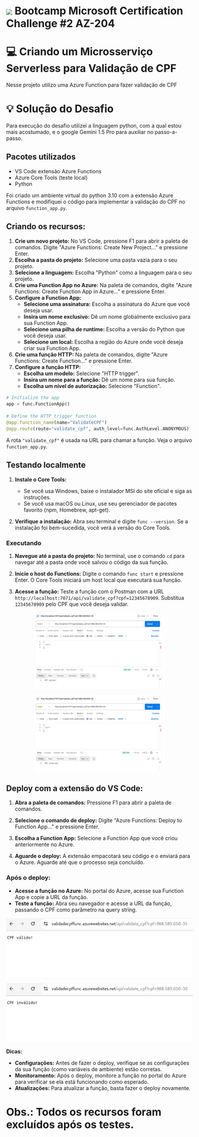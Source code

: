 <h1>
<a href="https://www.dio.me/">
     <img align="center" width="40px" src="https://hermes.digitalinnovation.one/assets/diome/logo-minimized.png"></a>
    <span>Bootcamp Microsoft Certification Challenge #2 AZ-204</span>
</h1>


# :computer: Criando um Microsserviço Serverless para Validação de CPF

Nesse projeto utilizo uma Azure Function para  fazer validação de CPF

# :bulb: Solução do Desafio

Para execução do desafio utilizei a linguagem python, com a qual estou mais acostumado, e o google Gemini 1.5 Pro para auxiliar no passo-a-passo. 

## Pacotes utilizados

- VS Code extensão Azure Functions
- Azure Core Tools (teste local)
- Python 

Foi criado um ambiente virtual do python 3.10 com a extensão Azure Functions e modifiquei o código para implementar a validação do CPF no arquivo `function_app.py`.

## Criando os recursos:

1. **Crie um novo projeto:** No VS Code, pressione F1 para abrir a paleta de comandos. Digite "Azure Functions: Create New Project..." e pressione Enter.
2. **Escolha a pasta do projeto:** Selecione uma pasta vazia para o seu projeto.
3. **Selecione a linguagem:** Escolha "Python" como a linguagem para o seu projeto.
4. **Crie uma Function App no Azure:** Na paleta de comandos, digite "Azure Functions: Create Function App in Azure..." e pressione Enter.
5. **Configure a Function App:**
    * **Selecione uma assinatura:** Escolha a assinatura do Azure que você deseja usar.
    * **Insira um nome exclusivo:** Dê um nome globalmente exclusivo para sua Function App.
    * **Selecione uma pilha de runtime:** Escolha a versão do Python que você deseja usar.
    * **Selecione um local:** Escolha a região do Azure onde você deseja criar sua Function App.
6. **Crie uma função HTTP:** Na paleta de comandos, digite "Azure Functions: Create Function..." e pressione Enter.
7. **Configure a função HTTP:**
    * **Escolha um modelo:** Selecione "HTTP trigger".
    * **Insira um nome para a função:** Dê um nome para sua função.
    * **Escolha um nível de autorização:** Selecione "Function".

```python
# Initialize the app
app = func.FunctionApp()

# Define the HTTP trigger function
@app.function_name(name="ValidateCPF")
@app.route(route="validate_cpf", auth_level=func.AuthLevel.ANONYMOUS)  # Defina o nível de autenticação aqui
```
A rota `"validate_cpf"` é usada na URL para chamar a função. Veja o arquivo `function_app.py`.

## Testando localmente

1. **Instale o Core Tools:**
    * Se você usa Windows, baixe o instalador MSI do site oficial e siga as instruções.
    * Se você usa macOS ou Linux, use seu gerenciador de pacotes favorito (npm, Homebrew, apt-get).

2. **Verifique a instalação:** Abra seu terminal e digite `func --version`. Se a instalação foi bem-sucedida, você verá a versão do Core Tools.

### Executando

1. **Navegue até a pasta do projeto:** No terminal, use o comando `cd` para navegar até a pasta onde você salvou o código da sua função.

2. **Inicie o host do Functions:** Digite o comando `func start` e pressione Enter. O Core Tools iniciará um host local que executará sua função.

3. **Acesse a função:** Teste a função com o Postman com  a URL `http://localhost:7071/api/validate_cpf?cpf=12345678909`. Substitua `12345678909` pelo CPF que você deseja validar.

<p align=center>
<img src='imagens/postman_valido.png' width=70%>
</p>

<p align=center>
<img src='imagens/postman_invalido.png' width=70%>
</p>


## Deploy com a extensão do VS Code:

1. **Abra a paleta de comandos:** Pressione F1 para abrir a paleta de comandos.

2. **Selecione o comando de deploy:** Digite "Azure Functions: Deploy to Function App..." e pressione Enter.

3. **Escolha a Function App:** Selecione a Function App que você criou anteriormente no Azure.

4. **Aguarde o deploy:** A extensão empacotará seu código e o enviará para o Azure. Aguarde até que o processo seja concluído.

### Após o deploy:

* **Acesse a função no Azure:** No portal do Azure, acesse sua Function App e copie a URL da função.
* **Teste a função:** Abra seu navegador e acesse a URL da função, passando o CPF como parâmetro na query string.

<p align=center>
<img src='imagens/web_valido.png'>
</p>

<p align=center>
<img src='imagens/web_invalido.png'>
</p>


**Dicas:**

* **Configurações:** Antes de fazer o deploy, verifique se as configurações da sua função (como variáveis de ambiente) estão corretas.
* **Monitoramento:** Após o deploy, monitore a função no portal do Azure para verificar se ela está funcionando como esperado.
* **Atualizações:** Para atualizar a função, basta fazer o deploy novamente.

# Obs.: Todos os recursos foram excluídos após os testes.